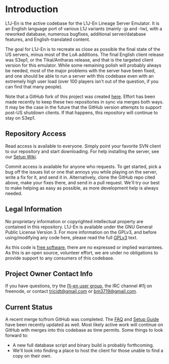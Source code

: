 # Introduction #

L1J-En is the active codebase for the L1J-En Lineage Server Emulator. It is an English language port of various L1J variants (mainly -jp and -tw), with a reworked database, numerous bugfixes, additional server/database features, and English-translated content.

The goal for L1J-En is to recreate as close as possible the final state of the US servers, minus most of the LoA additions.  The final English client release was S3ep1, or the Tikal/Antharas release, and that is the targeted client version for this emulator.  While some remaining polish will probably always be needed, most of the major problems with the server have been fixed, and one should be able to run a server with this codebase even with an extremely high user load (over 100 players isn't out of the question, if you can find that many people).

Note that a GitHub fork of this project was created [here](https://github.com/l1j/en).  Effort has been made recently to keep these two repositories in sync via merges both ways.  It may be the case in the future that the GitHub version attempts to support post-US shutdown clients.  If that happens, this repository will continue to stay on S3ep1.

## Repository Access ##

Read access is available to everyone. Simply point your favorite SVN client to our repository and start downloading. For help installing the server, see our [Setup Wiki](http://code.google.com/p/l1j-en/wiki/SetupGuide).

Commit access is available for anyone who requests. To get started, pick a bug off the issues list or one that annoys you while playing on the server, write a fix for it, and send it in.  Alternatively, clone the GitHub repo cited above, make your fixes there, and send in a pull request.  We'll try our best to make helping as easy as possible, as more development help is always needed.

## Legal Information ##

No proprietary information or copyrighted intellectual property are contained in this repository. L1J-En is available under the GNU General Public License Version 3. For more information on the GPLv3, and before using/modifying any code here, please read the full [GPLv3](http://www.gnu.org/licenses/gpl-3.0.html) text.

As this code is [free software](http://en.wikipedia.org/wiki/Free_software), there are no expressed or implied warrantees.  As this is an open source, volunteer effort, we are under no obligations to provide support to any consumers of this codebase.


## Project Owner Contact Info ##

If you have questions, try the [l1j-en user group](http://groups.google.com/group/l1j-en), the IRC channel #l1j on freenode, or contact tricidt@gmail.com or bm3719@gmail.com.


## Current Status ##

A recent merge to/from GitHub was completed.  The [FAQ](http://code.google.com/p/l1j-en/wiki/FAQ) and [Setup Guide](http://code.google.com/p/l1j-en/wiki/SetupGuide) have been recently updated as well.  Most likely active work will continue on GitHub with merges into this codebase as time permits.  Some things to look forward to:

  * A new full database script and binary build is probably forthcoming.
  * We'll look into finding a place to host the client for those unable to find a copy on their own.
